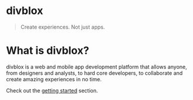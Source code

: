 # divblox

> Create experiences. Not just apps.

# What is divblox?
divblox is a web and mobile app development platform that allows anyone, from designers and analysts, to hard core developers, to collaborate and create amazing experiences in no time.

Check out the [getting started](getting-started.md) section. 